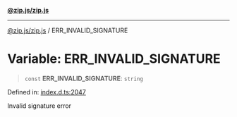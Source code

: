 [**@zip.js/zip.js**](../README.md)

***

[@zip.js/zip.js](../globals.md) / ERR\_INVALID\_SIGNATURE

# Variable: ERR\_INVALID\_SIGNATURE

> `const` **ERR\_INVALID\_SIGNATURE**: `string`

Defined in: [index.d.ts:2047](https://github.com/gildas-lormeau/zip.js/blob/00105a96aa8272ce26bff0eea7ebcfd6071ad540/index.d.ts#L2047)

Invalid signature error
